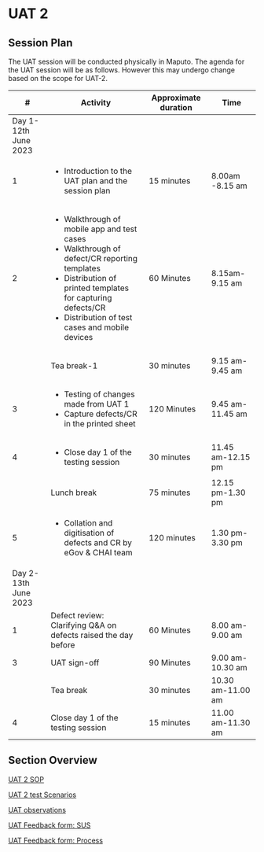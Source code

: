 # UAT 2

## Session Plan

The UAT session will be conducted physically in Maputo. The agenda for the UAT session will be as follows. However this may undergo change based on the scope for UAT-2.&#x20;

| #                    | Activity                                                                                                                                                                                                                                   | Approximate duration | Time              |
| -------------------- | ------------------------------------------------------------------------------------------------------------------------------------------------------------------------------------------------------------------------------------------ | -------------------- | ----------------- |
| Day 1-12th June 2023 | <p><br></p>                                                                                                                                                                                                                                |                      |                   |
| 1                    | <ul><li>Introduction to the UAT plan and the session plan</li></ul>                                                                                                                                                                        | 15 minutes           | 8.00am -8.15 am   |
| 2                    | <ul><li>Walkthrough of mobile app and test cases </li><li>Walkthrough of defect/CR reporting templates</li><li>Distribution of printed templates for capturing defects/CR </li><li>Distribution of test cases and mobile devices</li></ul> | 60 Minutes           | 8.15am-9.15 am    |
| <p><br></p>          | Tea break-1                                                                                                                                                                                                                                | 30 minutes           | 9.15 am-9.45 am   |
| 3                    | <ul><li>Testing of changes made from UAT 1</li><li>Capture defects/CR in the printed sheet</li></ul>                                                                                                                                       | 120 Minutes          | 9.45 am-11.45 am  |
| 4                    | <ul><li>Close day 1 of the  testing session</li></ul>                                                                                                                                                                                      | 30 minutes           | 11.45 am-12.15 pm |
| <p><br></p>          | Lunch break                                                                                                                                                                                                                                | 75 minutes           | 12.15 pm-1.30 pm  |
| 5                    | <ul><li>Collation and digitisation of defects and CR by eGov &#x26; CHAI team</li></ul>                                                                                                                                                    | 120 minutes          | 1.30 pm-3.30 pm   |
| Day 2-13th June 2023 | <p><br></p>                                                                                                                                                                                                                                |                      |                   |
| 1                    | Defect review: Clarifying Q\&A on defects raised the day before                                                                                                                                                                            | 60 Minutes           | 8.00 am-9.00 am   |
| 3                    | UAT sign-off                                                                                                                                                                                                                               | 90 Minutes           | 9.00 am-10.30 am  |
| <p><br></p>          | Tea break                                                                                                                                                                                                                                  | 30 minutes           | 10.30 am-11.00 am |
| 4                    | Close day 1 of the testing session                                                                                                                                                                                                         | 15 minutes           | 11.00 am-11.30 am |

## Section Overview

[UAT 2 SOP](uat-2-sop.md)

[UAT 2 test Scenarios](uat-2-test-scenarios.md)

[UAT observations](uat-observations/)

[UAT Feedback form: SUS](uat-feedback-form-sus.md)

[UAT Feedback form: Process](uat-feedform-form-process.md)
